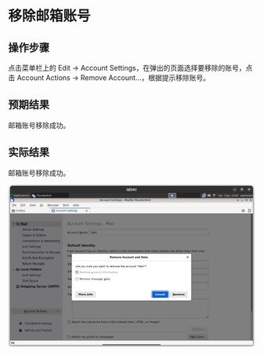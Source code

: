 # 移除邮箱账号

## 操作步骤

点击菜单栏上的 Edit -> Account Settings，在弹出的页面选择要移除的账号，点击 Account Actions -> Remove Account...，根据提示移除账号。

## 预期结果

邮箱账号移除成功。

## 实际结果

邮箱账号移除成功。

![Thunderbird添加邮箱账号](./img/thunderbird-remove-account.png)
